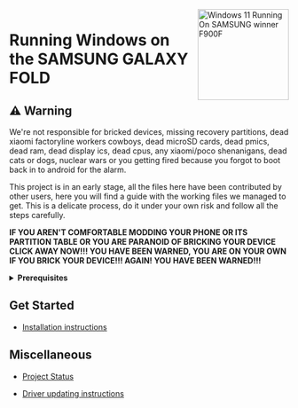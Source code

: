 <img align="right" src="(https://www.zeebiz.com/technology/mobiles/news-bad-news-for-galaxy-fold-owners-samsung-sounds-death-knell-for-this-feature-205199)" width="164" alt="Windows 11 Running On SAMSUNG winner F900F">


# Running Windows on the SAMSUNG GALAXY FOLD

## ⚠️ Warning

We're not responsible for bricked devices, missing recovery partitions, dead xiaomi factoryline workers cowboys, dead microSD cards, dead pmics, dead ram, dead display ics, dead cpus, any xiaomi/poco shenanigans, dead cats or dogs, nuclear wars or you getting fired because you forgot to boot back in to android for the alarm.

This project is in an early stage, all the files here have been contributed by other users, here you will find a guide with the working files we managed to get. This is a delicate process, do it under your own risk and follow all the steps carefully.

**IF YOU AREN'T COMFORTABLE MODDING YOUR PHONE OR ITS PARTITION TABLE OR YOU ARE PARANOID OF BRICKING YOUR DEVICE CLICK AWAY NOW!!! YOU HAVE BEEN WARNED, YOU ARE ON YOUR OWN IF YOU BRICK YOUR DEVICE!!! AGAIN! YOU HAVE BEEN WARNED!!!**

<details>
<summary><a><strong>Prerequisites</strong></a></summary>

- Have the bootloader unlocked

- Have the [TWRP](https://xdaforums.com/t/twrp-3-4-0-for-the-samsung-galaxy-fold.4006795/) or [twrp_MOD WITH mount partition esp,win,winpe and included parted](https://mega.nz/file/LoVGETDK#-lwSOZeVRTuyOYOOv84RqhZJs8Ns-ESpoM6cT6-X-Kg) installed

- Have downloaded the [Platform Tools](https://developer.android.com/studio/releases/platform-tools?hl=es-419)

- Have a [Windows 11 Arm ISO](https://uupdump.net/)

- Have [Parted](https://www.mediafire.com/file/s9bjano4pezphou/parted/file) (This file belongs to [Gus33000](https://github.com/gus33000))

- Have the script of [Mass Storage Mode](https://www.mediafire.com/file/m4yecbhu9fifjy7/msc.sh/file) (This file belongs to [Gus33000](https://github.com/gus33000 ) )

- Have the [FOLD Uefi](https://github.com/woa-msmnile/msmnilePkg/releases/tag/2402.86)

- Have the [Drivers](https://github.com/Icesito68/7xx-Drivers) and the [Installer](https://github.com/WOA-Project/DriverUpdater/releases/)

  </summary>
</details>


## Get Started

- [Installation instructions](https://github.com/SebastianZSXS/Poco-X3-NFC-WindowsARM/blob/main/guide/English/partition.md)


## Miscellaneous

- [Project Status](https://github.com/Ost268/SAMSUNG-WINNER-WindowsARM/blob/main/guide/English/status.md)

- [Driver updating instructions](https://github.com/Ost268/SAMSUNG-WINNER-WindowsARM/blob/main/guide/English/driver-updating.md)
